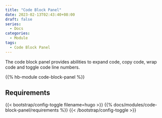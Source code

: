 ```yaml
---
title: "Code Block Panel"
date: 2023-02-13T02:43:40+08:00
draft: false
series:
  - Docs
categories:
  - Module
tags:
  - Code Block Panel
---
```


The code block panel provides abilities to expand code, copy code, wrap code and toggle code line numbers.

<!--more-->

{{% hb-module code-block-panel %}}

## Requirements

{{< bootstrap/config-toggle filename=hugo >}}
{{% docs/modules/code-block-panel/requirements %}}
{{< /bootstrap/config-toggle >}}
